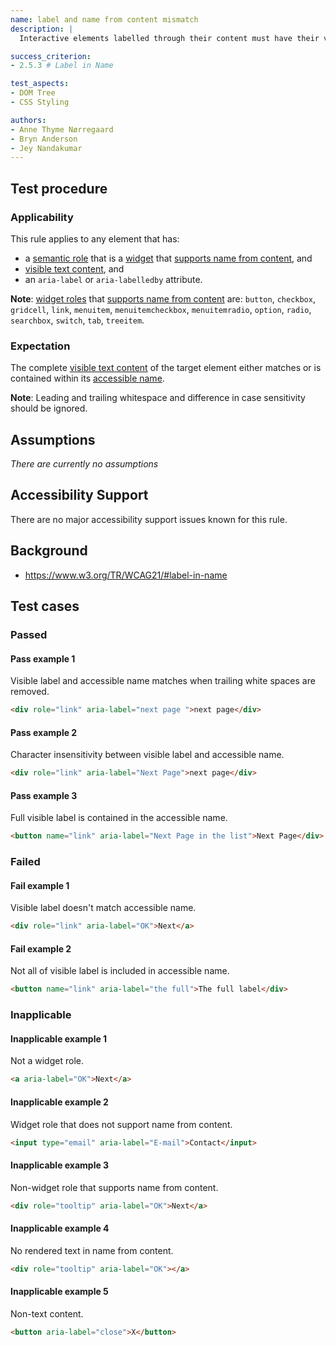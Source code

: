 ```yaml
---
name: label and name from content mismatch
description: |
  Interactive elements labelled through their content must have their visible label as part of their accessible name

success_criterion:
- 2.5.3 # Label in Name

test_aspects:
- DOM Tree
- CSS Styling

authors:
- Anne Thyme Nørregaard
- Bryn Anderson
- Jey Nandakumar
---
```


## Test procedure

### Applicability

This rule applies to any element that has:
* a [semantic role](#semantic-role) that is a [widget](https://www.w3.org/TR/wai-aria-1.1/#widget_roles) that [supports name from content](https://www.w3.org/TR/wai-aria-1.1/#namefromcontent), and 
* [visible text content](#visible-text-content), and
* an `aria-label` or `aria-labelledby` attribute.

**Note**: [widget roles](https://www.w3.org/TR/wai-aria-1.1/#widget_roles) that [supports name from content](https://www.w3.org/TR/wai-aria-1.1/#namefromcontent) are: `button`, `checkbox`, `gridcell`, `link`, `menuitem`, `menuitemcheckbox`, `menuitemradio`, `option`, `radio`, `searchbox`, `switch`, `tab`, `treeitem`.

### Expectation

The complete [visible text content](#visible-text-content) of the target element either matches or is contained within its [accessible name](#accessible-name).

**Note**: Leading and trailing whitespace and difference in case sensitivity should be ignored.

## Assumptions

_There are currently no assumptions_

## Accessibility Support

There are no major accessibility support issues known for this rule.

## Background

- https://www.w3.org/TR/WCAG21/#label-in-name

## Test cases

### Passed

#### Pass example 1

Visible label and accessible name matches when trailing white spaces are removed.

```html
<div role="link" aria-label="next page ">next page</div>
```

#### Pass example 2

Character insensitivity between visible label and accessible name.

```html
<div role="link" aria-label="Next Page">next page</div>
```

#### Pass example 3

Full visible label is contained in the accessible name.

```html
<button name="link" aria-label="Next Page in the list">Next Page</div>
```

### Failed

#### Fail example 1

Visible label doesn't match accessible name.

```html
<div role="link" aria-label="OK">Next</a>
```

#### Fail example 2

Not all of visible label is included in accessible name.

```html
<button name="link" aria-label="the full">The full label</div>
```

### Inapplicable 

#### Inapplicable example 1

Not a widget role.

```html
<a aria-label="OK">Next</a>
```

#### Inapplicable example 2

Widget role that does not support name from content.

```html
<input type="email" aria-label="E-mail">Contact</input>
```

#### Inapplicable example 3

Non-widget role that supports name from content.

```html
<div role="tooltip" aria-label="OK">Next</a>
```

#### Inapplicable example 4

No rendered text in name from content.

```html
<div role="tooltip" aria-label="OK"></a>
```

#### Inapplicable example 5

Non-text content.

```html
<button aria-label="close">X</button>
```

